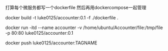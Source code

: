 打算每个微服务都写一个dockerfile 然后再用dockercompose一起管理

docker build -t luke0125/accounter:0.1 -f ./dockerfile .

docker run -itd --name accounter -v /home/ubuntu/Accounter/file:/tmp/file -p 80:80 luke0125/accounter:0.1

docker push luke0125/accounter:TAGNAME

